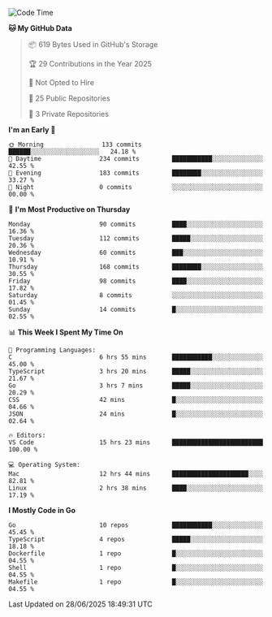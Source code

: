 <!--START_SECTION:waka-->
![Code Time](http://img.shields.io/badge/Code%20Time-1%2C299%20hrs%2012%20mins-blue)

**🐱 My GitHub Data** 

> 📦 619 Bytes Used in GitHub's Storage 
 > 
> 🏆 29 Contributions in the Year 2025
 > 
> 🚫 Not Opted to Hire
 > 
> 📜 25 Public Repositories 
 > 
> 🔑 3 Private Repositories 
 > 
**I'm an Early 🐤** 

```text
🌞 Morning                133 commits         ██████░░░░░░░░░░░░░░░░░░░   24.18 % 
🌆 Daytime                234 commits         ███████████░░░░░░░░░░░░░░   42.55 % 
🌃 Evening                183 commits         ████████░░░░░░░░░░░░░░░░░   33.27 % 
🌙 Night                  0 commits           ░░░░░░░░░░░░░░░░░░░░░░░░░   00.00 % 
```
📅 **I'm Most Productive on Thursday** 

```text
Monday                   90 commits          ████░░░░░░░░░░░░░░░░░░░░░   16.36 % 
Tuesday                  112 commits         █████░░░░░░░░░░░░░░░░░░░░   20.36 % 
Wednesday                60 commits          ███░░░░░░░░░░░░░░░░░░░░░░   10.91 % 
Thursday                 168 commits         ████████░░░░░░░░░░░░░░░░░   30.55 % 
Friday                   98 commits          ████░░░░░░░░░░░░░░░░░░░░░   17.82 % 
Saturday                 8 commits           ░░░░░░░░░░░░░░░░░░░░░░░░░   01.45 % 
Sunday                   14 commits          █░░░░░░░░░░░░░░░░░░░░░░░░   02.55 % 
```


📊 **This Week I Spent My Time On** 

```text
💬 Programming Languages: 
C                        6 hrs 55 mins       ███████████░░░░░░░░░░░░░░   45.00 % 
TypeScript               3 hrs 20 mins       █████░░░░░░░░░░░░░░░░░░░░   21.67 % 
Go                       3 hrs 7 mins        █████░░░░░░░░░░░░░░░░░░░░   20.29 % 
CSS                      42 mins             █░░░░░░░░░░░░░░░░░░░░░░░░   04.66 % 
JSON                     24 mins             █░░░░░░░░░░░░░░░░░░░░░░░░   02.64 % 

🔥 Editors: 
VS Code                  15 hrs 23 mins      █████████████████████████   100.00 % 

💻 Operating System: 
Mac                      12 hrs 44 mins      █████████████████████░░░░   82.81 % 
Linux                    2 hrs 38 mins       ████░░░░░░░░░░░░░░░░░░░░░   17.19 % 
```

**I Mostly Code in Go** 

```text
Go                       10 repos            ███████████░░░░░░░░░░░░░░   45.45 % 
TypeScript               4 repos             █████░░░░░░░░░░░░░░░░░░░░   18.18 % 
Dockerfile               1 repo              █░░░░░░░░░░░░░░░░░░░░░░░░   04.55 % 
Shell                    1 repo              █░░░░░░░░░░░░░░░░░░░░░░░░   04.55 % 
Makefile                 1 repo              █░░░░░░░░░░░░░░░░░░░░░░░░   04.55 % 
```




 Last Updated on 28/06/2025 18:49:31 UTC
<!--END_SECTION:waka-->
